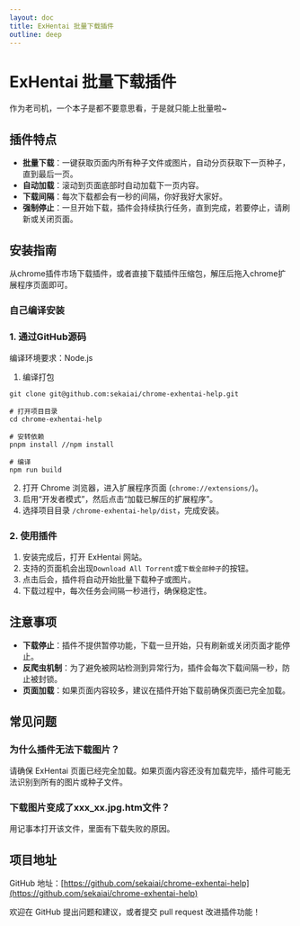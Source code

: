 ```yaml
---
layout: doc
title: ExHentai 批量下载插件
outline: deep
---
```


# ExHentai 批量下载插件

作为老司机，一个本子是都不要意思看，于是就只能上批量啦~


## 插件特点

- **批量下载**：一键获取页面内所有种子文件或图片，自动分页获取下一页种子，直到最后一页。
- **自动加载**：滚动到页面底部时自动加载下一页内容。
- **下载间隔**：每次下载都会有一秒的间隔，你好我好大家好。
- **强制停止**：一旦开始下载，插件会持续执行任务，直到完成，若要停止，请刷新或关闭页面。

## 安装指南

从chrome插件市场下载插件，或者直接下载插件压缩包，解压后拖入chrome扩展程序页面即可。


### 自己编译安装

### 1. 通过GitHub源码

编译环境要求：Node.js
1. 编译打包
```
git clone git@github.com:sekaiai/chrome-exhentai-help.git

# 打开项目目录
cd chrome-exhentai-help

# 安转依赖
pnpm install //npm install

# 编译
npm run build
```
2. 打开 Chrome 浏览器，进入扩展程序页面 (`chrome://extensions/`)。
3. 启用“开发者模式”，然后点击“加载已解压的扩展程序”。
4. 选择项目目录 `/chrome-exhentai-help/dist`，完成安装。

### 2. 使用插件

1. 安装完成后，打开 ExHentai 网站。
2. 支持的页面机会出现`Download All Torrent`或`下载全部种子`的按钮。
3. 点击后会，插件将自动开始批量下载种子或图片。
4. 下载过程中，每次任务会间隔一秒进行，确保稳定性。

## 注意事项

- **下载停止**：插件不提供暂停功能，下载一旦开始，只有刷新或关闭页面才能停止。
- **反爬虫机制**：为了避免被网站检测到异常行为，插件会每次下载间隔一秒，防止被封锁。
- **页面加载**：如果页面内容较多，建议在插件开始下载前确保页面已完全加载。

## 常见问题

### 为什么插件无法下载图片？

请确保 ExHentai 页面已经完全加载。如果页面内容还没有加载完毕，插件可能无法识别到所有的图片或种子文件。

### 下载图片变成了xxx_xx.jpg.htm文件？
用记事本打开该文件，里面有下载失败的原因。


## 项目地址

GitHub 地址：[https://github.com/sekaiai/chrome-exhentai-help](https://github.com/sekaiai/chrome-exhentai-help)

欢迎在 GitHub 提出问题和建议，或者提交 pull request 改进插件功能！
